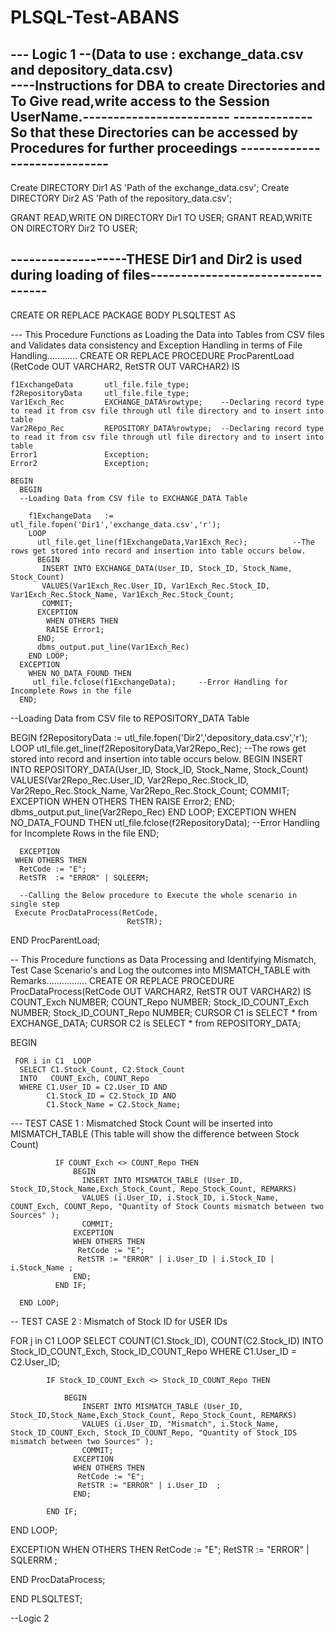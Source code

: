 # PLSQL-Test-ABANS

--- Logic 1 --(Data to use : exchange_data.csv and depository_data.csv)  
----Instructions for DBA to create Directories and To Give read,write access to the Session UserName.------------------------
-------------So that these Directories can be accessed by Procedures for further proceedings -----------------------------
--------------------------------------------------------------------------------------------
Create DIRECTORY Dir1 AS 'Path of the exchange_data.csv';
Create DIRECTORY Dir2 AS 'Path of the repository_data.csv';

GRANT READ,WRITE ON DIRECTORY Dir1 TO USER;
GRANT READ,WRITE ON DIRECTORY Dir2 TO USER;

-------------------THESE Dir1 and Dir2 is used during loading of files----------------------------------
--------------------------------------------------------------------------------------------------------


CREATE OR REPLACE PACKAGE BODY PLSQLTEST AS

--- This Procedure Functions as Loading the Data into Tables from CSV files and Validates data consistency and Exception Handling in terms of File Handling............
 CREATE OR REPLACE PROCEDURE ProcParentLoad (RetCode OUT VARCHAR2,
                                         RetSTR  OUT VARCHAR2) IS
    
    f1ExchangeData       utl_file.file_type;
    f2RepositoryData     utl_file.file_type;
    Var1Exch_Rec         EXCHANGE_DATA%rowtype;    --Declaring record type to read it from csv file through utl file directory and to insert into table
    Var2Repo_Rec         REPOSITORY_DATA%rowtype;  --Declaring record type to read it from csv file through utl file directory and to insert into table
    Error1               Exception;
    Error2               Exception;

    BEGIN
      BEGIN
      --Loading Data from CSV file to EXCHANGE_DATA Table
      
        f1ExchangeData   := utl_file.fopen('Dir1','exchange_data.csv','r');
        LOOP
          utl_file.get_line(f1ExchangeData,Var1Exch_Rec);          --The rows get stored into record and insertion into table occurs below.
          BEGIN
           INSERT INTO EXCHANGE_DATA(User_ID, Stock_ID, Stock_Name, Stock_Count)
           VALUES(Var1Exch_Rec.User_ID, Var1Exch_Rec.Stock_ID, Var1Exch_Rec.Stock_Name, Var1Exch_Rec.Stock_Count;
           COMMIT;
          EXCEPTION
            WHEN OTHERS THEN
            RAISE Error1;
          END;
          dbms_output.put_line(Var1Exch_Rec)
        END LOOP;
      EXCEPTION
        WHEN NO_DATA_FOUND THEN
         utl_file.fclose(f1ExchangeData);     --Error Handling for Incomplete Rows in the file
      END;  
      
--Loading Data from CSV file to REPOSITORY_DATA Table

 BEGIN 
  f2RepositoryData := utl_file.fopen('Dir2','depository_data.csv','r');
     LOOP
          utl_file.get_line(f2RepositoryData,Var2Repo_Rec);                          --The rows get stored into record and insertion into table occurs below.
          BEGIN
           INSERT INTO REPOSITORY_DATA(User_ID, Stock_ID, Stock_Name, Stock_Count)
           VALUES(Var2Repo_Rec.User_ID, Var2Repo_Rec.Stock_ID, Var2Repo_Rec.Stock_Name, Var2Repo_Rec.Stock_Count;
           COMMIT;
          EXCEPTION
            WHEN OTHERS THEN
            RAISE Error2;
          END;
          dbms_output.put_line(Var2Repo_Rec)
        END LOOP;
      EXCEPTION
        WHEN NO_DATA_FOUND THEN
         utl_file.fclose(f2RepositoryData);     --Error Handling for Incomplete Rows in the file
      END;

      EXCEPTION
     WHEN OTHERS THEN
      RetCode := "E";
      RetSTR  := "ERROR" | SQLEERM;

      --Calling the Below procedure to Execute the whole scenario in single step
     Execute ProcDataProcess(RetCode, 
                              RetSTR);
 END ProcParentLoad;

                              
-- This Procedure functions as Data Processing and Identifying Mismatch, Test Case Scenario's and Log the outcomes into MISMATCH_TABLE with Remarks................
 CREATE OR REPLACE PROCEDURE ProcDataProcess(RetCode OUT VARCHAR2,
                                             RetSTR  OUT VARCHAR2) IS
    COUNT_Exch   NUMBER;
    COUNT_Repo   NUMBER;
    Stock_ID_COUNT_Exch NUMBER;
    Stock_ID_COUNT_Repo NUMBER;
    CURSOR C1 is SELECT * from EXCHANGE_DATA;
    CURSOR C2 is SELECT * from REPOSITORY_DATA;

   BEGIN
   
     FOR i in C1  LOOP
      SELECT C1.Stock_Count, C2.Stock_Count
      INTO   COUNT_Exch, COUNT_Repo
      WHERE C1.User_ID = C2.User_ID AND
            C1.Stock_ID = C2.Stock_ID AND
            C1.Stock_Name = C2.Stock_Name;

--- TEST CASE 1 : Mismatched Stock Count will be inserted into MISMATCH_TABLE (This table will show the difference between Stock Count)

              IF COUNT_Exch <> COUNT_Repo THEN
                  BEGIN
                    INSERT INTO MISMATCH_TABLE (User_ID, Stock_ID,Stock_Name,Exch_Stock_Count, Repo_Stock_Count, REMARKS)
                    VALUES (i.User_ID, i.Stock_ID, i.Stock_Name, COUNT_Exch, COUNT_Repo, "Quantity of Stock Counts mismatch between two Sources" );
                    COMMIT;
                  EXCEPTION
                  WHEN OTHERS THEN
                   RetCode := "E";
                   RetSTR := "ERROR" | i.User_ID | i.Stock_ID | i.Stock_Name ;    
                  END;
              END IF;
      
      END LOOP;
      
-- TEST CASE 2 : Mismatch of Stock ID for USER IDs

   FOR j in C1 LOOP 
     SELECT COUNT(C1.Stock_ID), COUNT(C2.Stock_ID)
      INTO  Stock_ID_COUNT_Exch, Stock_ID_COUNT_Repo
      WHERE C1.User_ID = C2.User_ID;

            IF Stock_ID_COUNT_Exch <> Stock_ID_COUNT_Repo THEN
                
                BEGIN
                    INSERT INTO MISMATCH_TABLE (User_ID, Stock_ID,Stock_Name,Exch_Stock_Count, Repo_Stock_Count, REMARKS)
                    VALUES (i.User_ID, "Mismatch", i.Stock_Name, Stock_ID_COUNT_Exch, Stock_ID_COUNT_Repo, "Quantity of Stock_IDS mismatch between two Sources" );
                    COMMIT;
                  EXCEPTION
                  WHEN OTHERS THEN
                   RetCode := "E";
                   RetSTR := "ERROR" | i.User_ID  ;    
                  END;

            END IF;

   END LOOP;

   EXCEPTION
      WHEN OTHERS THEN
       RetCode := "E";
       RetSTR := "ERROR" | SQLERRM ;
       
 END ProcDataProcess;
 
END PLSQLTEST;



--Logic 2
